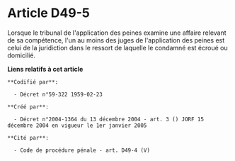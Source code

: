 # Article D49-5

Lorsque le tribunal de l'application des peines examine une affaire relevant de sa compétence, l'un au moins des juges de
l'application des peines est celui de la juridiction dans le ressort de laquelle le condamné est écroué ou domicilié.

**Liens relatifs à cet article**

	**Codifié par**:

	  - Décret n°59-322 1959-02-23

	**Créé par**:

	  - Décret n°2004-1364 du 13 décembre 2004 - art. 3 () JORF 15 décembre 2004 en vigueur le 1er janvier 2005

	**Cité par**:

	  - Code de procédure pénale - art. D49-4 (V)
